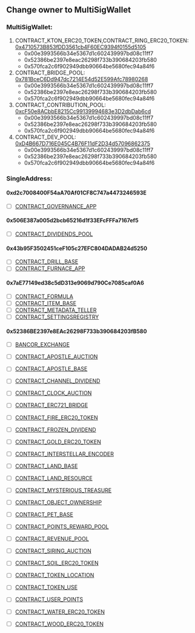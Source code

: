 ## Change owner to MultiSigWallet

### MultiSigWallet:  
1. CONTRACT_KTON_ERC20_TOKEN,CONTRACT_RING_ERC20_TOKEN: [0x4710573B853fDD3561cb4F60EC9394f0155d5105](https://etherscan.io/address/0x4710573B853fDD3561cb4F60EC9394f0155d5105)
	* 0x00e3993566b34e5367d1c602439997bd08c11ff7 
	* 0x52386be2397e8eac26298f733b390684203fb580
	* 0x570fca2c6f902949dbb90664be5680fec94a84f6
2. CONTRACT_BRIDGE_POOL: [0x781BceC6Dd947dc7214E54d52E599Afc78980268](https://etherscan.io/address/0x781BceC6Dd947dc7214E54d52E599Afc78980268)
	* 0x00e3993566b34e5367d1c602439997bd08c11ff7	
	* 0x52386be2397e8eac26298f733b390684203fb580
	* 0x570fca2c6f902949dbb90664be5680fec94a84f6
3. CONTRACT_CONTRIBUTION_POOL: [0xcF50e8ACbbE8215Cc99139994683e3D2dbDab6cd](https://etherscan.io/address/0xcF50e8ACbbE8215Cc99139994683e3D2dbDab6cd)
	* 0x00e3993566b34e5367d1c602439997bd08c11ff7	
	* 0x52386be2397e8eac26298f733b390684203fb580
	* 0x570fca2c6f902949dbb90664be5680fec94a84f6
4. CONTRACT_DEV_POOL: [0xD4B667D716E045C4B76F11dF2D34d57096862375](https://etherscan.io/address/0xD4B667D716E045C4B76F11dF2D34d57096862375)
	* 0x00e3993566b34e5367d1c602439997bd08c11ff7	
	* 0x52386be2397e8eac26298f733b390684203fb580
	* 0x570fca2c6f902949dbb90664be5680fec94a84f6

### SingleAddress:

#### 0xd2c7008400F54aA70Af01CF8C747a4473246593E
- [ ] [CONTRACT_GOVERNANCE_APP](https://etherscan.io/address/0x50e9748639a2dee9ec7454222ff38150a5290a9b)

#### 0x506E387a005d2bcb65216d1f33EFcFFFa7167ef5
- [ ] [CONTRACT_DIVIDENDS_POOL](https://etherscan.io/address/0x67e79e2603C1E2dd6576ACd2899677Ed9918c0cC)

#### 0x43b95F3502451ceF105c27EFC804DADAB24d5250
- [ ] [CONTRACT_DRILL_BASE](https://etherscan.io/address/0x5731a6ae4AE4Dc582f2e692F1a2c963C6e01C585)
- [ ] [CONTRACT_FURNACE_APP](https://etherscan.io/address/0x0a6994a547A0DC168B32F9AaB695642F05828991)

#### 0x7aE77149ed38c5dD313e9069d790Ce7085caf0A6
- [ ] [CONTRACT_FORMULA](https://etherscan.io/address/0xbe0e1FfeCf8621191096F76d12439595234f8B38)
- [ ] [CONTRACT_ITEM_BASE](https://etherscan.io/address/0xfd9C2B86f71C1484Bc51F97Bd9E323cB2Cd475C9)
- [ ] [CONTRACT_METADATA_TELLER](https://etherscan.io/address/0x86c85A9bf5DEAfdeD40D9C70517883D95F50Df03)
- [ ] [CONTRACT_SETTINGSREGISTRY](https://etherscan.io/address/0x6B0940772516B69088904564A56d09CFe6Bb3D85)
#### 0x52386BE2397e8EAc26298F733b390684203fB580
- [ ] [BANCOR_EXCHANGE](https://etherscan.io/address/0x74744f8F676feBa599e6668A8513B97bF5306E77)
- [ ] [CONTRACT_APOSTLE_AUCTION](https://etherscan.io/address/0xa665271C365F9D9A149866574a5B047Dd9e3d31b)
- [ ] [CONTRACT_APOSTLE_BASE](https://etherscan.io/address/0x7469966bE391e8fe5E85ab972819560c7C3D6e4C)
- [ ] [CONTRACT_CHANNEL_DIVIDEND](https://etherscan.io/address/0xf45E406067798d2DF7913704EdCC2ac8D07F3d9E)
- [ ] [CONTRACT_CLOCK_AUCTION](https://etherscan.io/address/0xF4f5dA5D5141f73998bb9C2Ef548Bf47104e9d8f)
- [ ] [CONTRACT_ERC721_BRIDGE](https://etherscan.io/address/0xc28D31eacec212e2f0606F718bfe936a29b98d1c)
- [ ] [CONTRACT_FIRE_ERC20_TOKEN](https://etherscan.io/address/0x8469A695D70033EcD170c82BE1253842162AA77e)
- [ ] [CONTRACT_FROZEN_DIVIDEND](https://etherscan.io/address/0xCA2308A86eD57D18856c05bE9f4Ddf7454933CCc)
- [ ] [CONTRACT_GOLD_ERC20_TOKEN](https://etherscan.io/address/0x358dBA28848cca268BA8a76B65E5b3eF9Ef92238)
- [ ] [CONTRACT_INTERSTELLAR_ENCODER](https://etherscan.io/address/0x7141ec4b21E64F167aD0BFd7d34e3114f5aE0226)
- [ ] [CONTRACT_LAND_BASE](https://etherscan.io/address/0xd25ba3ee5f67b6b61620406646e709720015550B)
- [ ] [CONTRACT_LAND_RESOURCE](https://etherscan.io/address/0xa9203f3303126243C8D181006ab03B2474E3C084)
- [ ] [CONTRACT_MYSTERIOUS_TREASURE](https://etherscan.io/address/0xa99289f6742c3F4da809c51DfC6600B12849B20B)
- [ ] [CONTRACT_OBJECT_OWNERSHIP](https://etherscan.io/address/0x14A4123DA9aD21B2215DC0aB6984eC1E89842C6d)
- [ ] [CONTRACT_PET_BASE](https://etherscan.io/address/0xb0C85c099094e73fFC1Df23C8309A8b14c64420a)
- [ ] [CONTRACT_POINTS_REWARD_POOL](https://etherscan.io/address/0xa4dB07460C7473eF3AaF2c26Da46b00A4d986D72)
- [ ] [CONTRACT_REVENUE_POOL](https://etherscan.io/address/0xF5e775BbdCa4388269676EbE4166b1462352a02B)
- [ ] [CONTRACT_SIRING_AUCTION](https://etherscan.io/address/0xe0a0489d93AEb831a04E8B631ebD9827a4Db4A58)
- [ ] [CONTRACT_SOIL_ERC20_TOKEN](https://etherscan.io/address/0x1320994fA466E19F17b143995999C7275EAe50E1)
- [ ] [CONTRACT_TOKEN_LOCATION](https://etherscan.io/address/0x5520ec6A7E33EA5D4b6bEF89ce6E637D62d301a6)
- [ ] [CONTRACT_TOKEN_USE](https://etherscan.io/address/0xa70aBEAca1D6BbA0F511758a0D66b7f59fd3f166)
- [ ] [CONTRACT_USER_POINTS](https://etherscan.io/address/0x335e07B1465D1158B8300c675ee8903c65981266)
- [ ] [CONTRACT_WATER_ERC20_TOKEN](https://etherscan.io/address/0x19E22a73A046f19eCB51a46ACe4cA7A4bB7c20c6)
- [ ] [CONTRACT_WOOD_ERC20_TOKEN](https://etherscan.io/address/0xD4B784Ae5c12153D11Ca55853d832D2a2D514a08)


